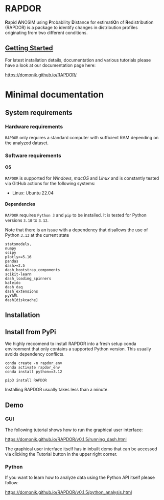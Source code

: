 # RAPDOR

**R**apid **A**NOSIM using **P**robability **D**istance for estimati**O**n of **R**edistribution (RAPDOR) is a 
package to identify changes in distribution profiles originating from two different conditions. 

## [Getting Started](https://domonik.github.io/RAPDOR/)

For latest installation details, documentation and various tutorials please have a look at our documentation page here:

https://domonik.github.io/RAPDOR/

# Minimal documentation
## System requirements

### Hardware requirements

`RAPDOR` only requires a standard computer with sufficient RAM depending on the analyzed dataset. 

### Software requirements

#### OS

`RAPDOR` is supported for *Windows*, *macOS* and *Linux* and is constantly tested via  GitHub actions for the following
systems:

- Linux: Ubuntu 22.04

####  Dependencies

`RAPDOR` requires `Python 3` and `pip` to be installed. It is tested for Python versions `3.10` to `3.12`.

Note that there is an issue with a dependency that disallows the use of Python `3.13` at the current state


```text
statsmodels,
numpy
scipy
plotly>=5.16
pandas
dash>=2.5
dash_bootstrap_components
scikit-learn
dash_loading_spinners
kaleido
dash_daq
dash_extensions
pyYAML
dash[diskcache]
```

## Installation

## Install from PyPi

We highly reccomend to install RAPDOR into a fresh setup conda environment that only contains a supported Python 
version. This usually avoids dependency conflicts.


```shell
conda create -n rapdor_env
conda activate rapdor_env
conda install python==3.12
```

```shell
pip3 install RAPDOR
```

Installing RAPDOR usually takes less than a minute.

## Demo

### GUI

The following tutorial shows how to run the graphical user interface:

https://domonik.github.io/RAPDOR/v0.1.5/running_dash.html

The graphical user interface itself has in inbuilt demo that can be accessed via clicking the Tutorial button in the
upper right corner. 

### Python

If you want to learn how to analyze data using the Python API itself please follow:

https://domonik.github.io/RAPDOR/v0.1.5/python_analysis.html





